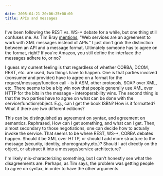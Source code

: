 ```yaml
---

date: 2005-04-21 20:06:25+00:00
title: APIs and messages
---
```


I've been following the REST vs. WS-* debate for a while, but one thing still confuses me.  As Tim Bray [mentions](http://www.businessweek.com/technology/content/apr2005/tc20050421_1855.htm), "Web services are an agreement to work with XML messages instead of APIs."  I just don't grok the distinction between an API and a message format.  Ultimately someone has to agree on the format, right?  If you're Amazon, you still define the interface the messages adhere to, or no?

I guess my current feeling is that regardless of whether CORBA, DCOM, REST, etc. are used, two things have to happen.  One is that parties involved (consumer and provider) have to agree on a format for the request/message/function call - is it ASM, other protocols, SOAP over XML, etc.  There seems to be a big win now that people generally use XML over HTTP for the bits in the message - interoperability wins.  The second thing is that the two parties have to agree on what can be done with the service/function/object.  E.g., can I get the book ISBN?  How is it formatted?  What if there are two different editions?

This can be distinguished as agreement on syntax, and agreement on semantics.  Rephrased, How can I get something, and what can I get.   Then, almost secondary to those negotiations, one can decide how to actually invoke the service.  That seems to be where REST, WS-*, CORBA debates happen.  Should it be XML over HTTP, or should I add more structure to the message (security, identity, choreography,etc.)?  Should I act directly on the object, or abstract it into a message/service architecture?

I'm likely mis-characterizing something, but I can't honestly see what the disagreements are.  Perhaps, as Tim says, the problem was getting people to agree on syntax, in order to have the other arguments.
